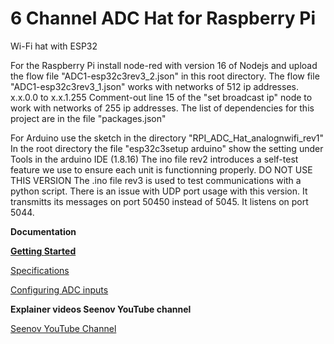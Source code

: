 # 6 Channel ADC Hat for Raspberry Pi
Wi-Fi hat with ESP32

For the Raspberry Pi install node-red with version 16 of Nodejs and upload the flow file  "ADC1-esp32c3rev3_2.json" in this root directory. 
The flow file  "ADC1-esp32c3rev3_1.json" works with networks of 512 ip addresses. x.x.0.0 to x.x.1.255 Comment-out line 15 of the "set broadcast ip" node to work with networks of 255 ip addresses.
The list of dependencies for this project are in the file "packages.json"

For Arduino use the sketch in the directory  "RPI_ADC_Hat_analognwifi_rev1"
In the root directory the file "esp32c3setup arduino" show the setting under Tools in the arduino IDE (1.8.16)
The ino file rev2 introduces a self-test feature we use to ensure each unit is functionning properly. DO NOT USE THIS VERSION
The .ino file rev3 is used to test communications with a python script. There is an issue with UDP port usage with this version. It transmitts its messages on port 50450 instead of 5045. It listens on port 5044.

<b>Documentation</b>

<a href="https://seenov.com/2022/03/14/getting_started_6_channel_esp32c3_adc/"><b>Getting </b><b>S</b><b>tarted</b></a>

<a href="https://seenov.com/wp-content/uploads/2022/03/ESP32C3-ADC-hat-specifications.pdf">Specifications</a>

<a href="https://seenov.com/2021/12/15/raspberry-pi-adc-esp32-hat-incredibly-measures-%C2%B112v-with-great-accuracy/">Configuring ADC inputs</a>

<b>Explainer videos Seenov YouTube channel</b>

<a href="https://www.youtube.com/channel/UC92-OhJZzrrUEJLgdM26cIA"> Seenov YouTube Channel</a>
